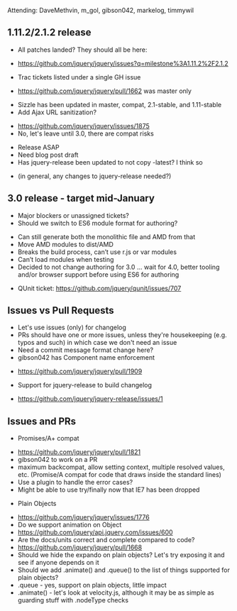 Attending: DaveMethvin, m_gol, gibson042, markelog, timmywil

## 1.11.2/2.1.2 release
* All patches landed? They should all be here:
 - https://github.com/jquery/jquery/issues?q=milestone%3A1.11.2%2F2.1.2
* Trac tickets listed under a single GH issue
 - https://github.com/jquery/jquery/pull/1662 was master only
* Sizzle has been updated in master, compat, 2.1-stable, and 1.11-stable
* Add Ajax URL sanitization?
 - https://github.com/jquery/jquery/issues/1875
 - No, let's leave until 3.0, there are compat risks
* Release ASAP
* Need blog post draft
* Has jquery-release been updated to not copy -latest? I think so
 - (in general, any changes to jquery-release needed?)

## 3.0 release - target mid-January
* Major blockers or unassigned tickets?
* Should we switch to ES6 module format for authoring?
 - Can still generate both the monolithic file and AMD from that
 - Move AMD modules to dist/AMD
 - Breaks the build process, can’t use r.js or var modules
 - Can’t load modules when testing
 - Decided to not change authoring for 3.0 … wait for 4.0, better tooling and/or browser support before using ES6 for authoring
* QUnit ticket: https://github.com/jquery/qunit/issues/707 

## Issues vs Pull Requests
* Let's use issues (only) for changelog
* PRs should have one or more issues, unless they're housekeeping (e.g. typos and such) in which case we don't need an issue
* Need a commit message format change here?
* gibson042 has Component name enforcement
 - https://github.com/jquery/jquery/pull/1909
* Support for jquery-release to build changelog
 - https://github.com/jquery/jquery-release/issues/1

## Issues and PRs
* Promises/A+ compat
 - https://github.com/jquery/jquery/pull/1821 
 - gibson042 to work on a PR
 - maximum backcompat, allow setting context, multiple resolved values, etc. (Promise/A compat for code that draws inside the standard lines)
 - Use a plugin to handle the error cases?
 - Might be able to use try/finally now that IE7 has been dropped
* Plain Objects
 - https://github.com/jquery/jquery/issues/1776
 - Do we support animation on Object
 - https://github.com/jquery/api.jquery.com/issues/600
 - Are the docs/units correct and complete compared to code?	
 - https://github.com/jquery/jquery/pull/1668
 - Should we hide the expando on plain objects? Let's try exposing it and see if anyone depends on it
 - Should we add .animate() and .queue() to the list of things supported for plain objects?
 - .queue - yes, support on plain objects, little impact
 - .animate() - let's look at velocity.js, although it may be as simple as guarding stuff with .nodeType checks
